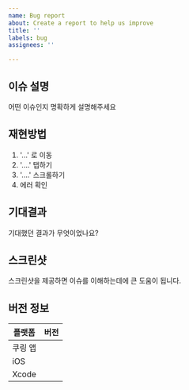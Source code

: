 ```yaml
---
name: Bug report
about: Create a report to help us improve
title: ''
labels: bug
assignees: ''

---
```


## 이슈 설명
어떤 이슈인지 명확하게 설명해주세요

## 재현방법
1. '...' 로 이동
2. '....' 탭하기
3. '....' 스크롤하기
4. 에러 확인

## 기대결과
기대했던 결과가 무엇이었나요?

## 스크린샷
스크린샷을 제공하면 이슈를 이해하는데에 큰 도움이 됩니다.

## 버전 정보

| 플랫폼 | 버전 |
| --- | --- |
| 쿠링 앱 | |
| iOS | |
| Xcode | |

